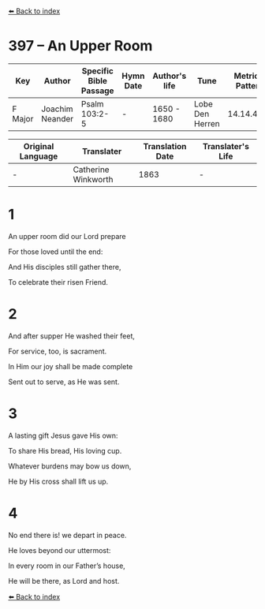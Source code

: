 [⬅️ Back to index](../README.md)

# 397 – An Upper Room

Key | Author   | Specific Bible Passage     |Hymn Date |Author's life |Tune |Metrical Pattern   |Composer/Source                                                                                        
-- | --------- | ---------------------------|----------|--------------|-----|-------------------|-------------   
F Major  | Joachim Neander      | Psalm 103:2-5 | -  | 1650 - 1680 | Lobe Den Herren | 14.14.4.7.8 | Chorale Book for England, 1863 

Original Language | Translater | Translation Date   | Translater's Life     
----------------- | --------- | --------------------|-------------   
\-  | Catherine Winkworth      | 1863 | -  | 1827 - 1878 



# 1

An upper room did our Lord prepare

For those loved until the end:

And His disciples still gather there,

To celebrate their risen Friend.



# 2

And after supper He washed their feet,

For service, too, is sacrament.

In Him our joy shall be made complete

Sent out to serve, as He was sent.



# 3

A lasting gift Jesus gave His own:

To share His bread, His loving cup.

Whatever burdens may bow us down,

He by His cross shall lift us up.



# 4

No end there is! we depart in peace.

He loves beyond our uttermost:

In every room in our Father’s house,

He will be there, as Lord and host.

[⬅️ Back to index](../README.md)
